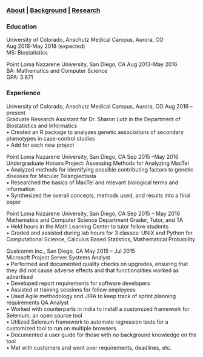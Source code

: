 ### [About](https://athwing.github.io)  |  [Background](https://athwing.github.io/background) |  [Research](https://athwing.github.io/research)

### Education
University of Colorado, Anschutz Medical Campus, Aurora, CO  
Aug 2016-May 2018 (expected)  
MS: Biostatistics

Point Loma Nazarene University, San Diego, CA	Aug 2013-May 2016  
BA: Mathematics and Computer Science  
GPA: 3.871

### Experience
University of Colorado, Anschutz Medical Campus, Aurora, CO	Aug 2016 –present  
Graduate Research Assistant for Dr. Sharon Lutz in the Department of Biostatistics and Informatics  
•	Created an R package to analyzes genetic associations of secondary phenotypes in case-control studies  
•	Add for each new project

Point Loma Nazarene University, San Diego, CA	Sep 2015 –May 2016  
Undergraduate Honors Project: Assessing Methods for Analyzing MacTel  
•	Analyzed methods for identifying possible contributing factors to genetic diseases for Macular Telangiectasia  
•	Researched the basics of MacTel and relevant biological terms and information  
•	Synthesized the overall concepts, methods used, and results into a final paper 

Point Loma Nazarene University, San Diego, CA	Sep 2015 – May 2016  
Mathematics and Computer Science Department Grader, Tutor, and TA  
•	Held hours in the Math Learning Center to tutor fellow students  
•	Graded and assisted during lab hours for 3 classes: UNIX and Python for Computational Science, Calculus Based Statistics, Mathematical Probability

Qualcomm Inc., San Diego, CA	May 2015 – Jul 2015  
Microsoft Project Server Systems Analyst  
•	Performed and documented quality checks on upgrades, ensuring that they did not cause adverse effects and that functionalities worked as advertised  
•	Developed report requirements for software developers  
•	Assisted at training sessions for fellow employees  
•	Used Agile methodology and JIRA to keep track of sprint planning requirements
QA Analyst  
•	Worked with counterparts in India to install a customized framework for Selenium, an open source tool  
•	Utilized Selenium framework to automate regression tests for a customized tool to run on multiple browsers  
•	Documented a user guide for those with no background knowledge on the tool  
•	Met with customers and went over requirements, deadlines, etc. 


